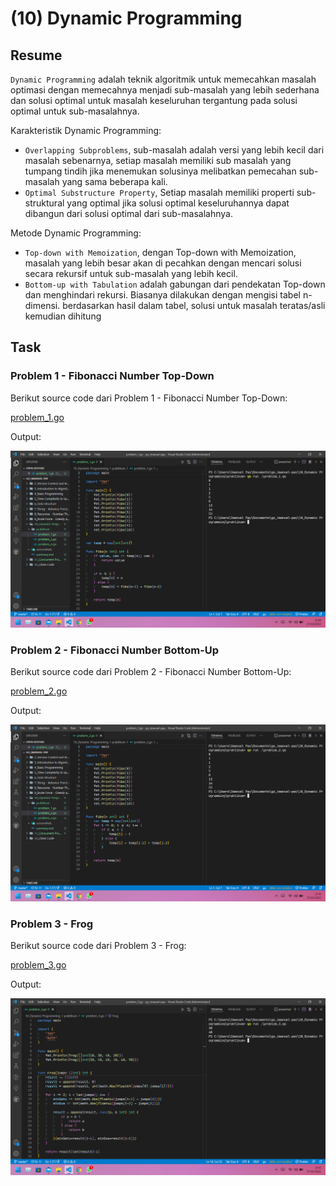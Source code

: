 # (10) Dynamic Programming

## Resume

`Dynamic Programming` adalah teknik algoritmik untuk memecahkan masalah optimasi dengan memecahnya menjadi sub-masalah yang lebih sederhana dan solusi optimal untuk masalah keseluruhan tergantung pada solusi optimal untuk sub-masalahnya.

Karakteristik Dynamic Programming:

* `Overlapping Subproblems`, sub-masalah adalah versi yang lebih kecil dari masalah sebenarnya, setiap masalah memiliki sub masalah yang tumpang tindih jika menemukan solusinya melibatkan pemecahan sub-masalah yang sama beberapa kali.
* `Optimal Substructure Property`, Setiap masalah memiliki properti sub-struktural yang optimal jika solusi optimal keseluruhannya dapat dibangun dari solusi optimal dari sub-masalahnya.

Metode Dynamic Programming:

* `Top-down with Memoization`, dengan Top-down with Memoization, masalah yang lebih besar akan di pecahkan dengan mencari solusi secara rekursif untuk sub-masalah yang lebih kecil.
* `Bottom-up with Tabulation` adalah gabungan dari pendekatan Top-down dan menghindari rekursi. Biasanya dilakukan dengan mengisi tabel n-dimensi. berdasarkan hasil dalam tabel, solusi untuk masalah teratas/asli kemudian dihitung

## Task

### Problem 1 - Fibonacci Number Top-Down

Berikut source code dari Problem 1 - Fibonacci Number Top-Down:

[problem_1.go](praktikum/problem_1.go)

Output:

![problem_1.png](screenshots/problem_1.png "Fibonacci Number Top-Down")

### Problem 2 - Fibonacci Number Bottom-Up

Berikut source code dari Problem 2 - Fibonacci Number Bottom-Up:

[problem_2.go](praktikum/problem_2.go)

Output:

![problem_2.png](screenshots/problem_2.png "Fibonacci Number Bottom-Up")

### Problem 3 - Frog

Berikut source code dari Problem 3 - Frog:

[problem_3.go](praktikum/problem_3.go)

Output:

![problem_3.png](screenshots/problem_3.png "Frog")
